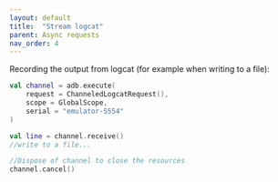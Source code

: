 ```yaml
---
layout: default
title:  "Stream logcat"
parent: Async requests
nav_order: 4
---
```


Recording the output from logcat (for example when writing to a file):

```kotlin
val channel = adb.execute(
    request = ChanneledLogcatRequest(),
    scope = GlobalScope,
    serial = "emulator-5554"
)

val line = channel.receive()
//write to a file...

//Dispose of channel to close the resources
channel.cancel()
```
